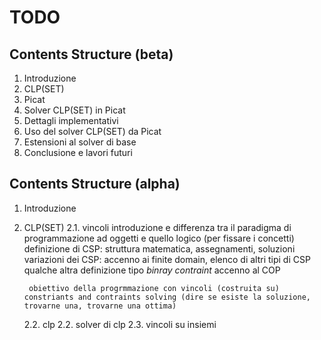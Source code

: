 # TODO

## Contents Structure (beta)

1. Introduzione
2. CLP(SET)
3. Picat
4. Solver CLP(SET) in Picat
5. Dettagli implementativi
6. Uso del solver CLP(SET) da Picat
7. Estensioni al solver di base
8. Conclusione e lavori futuri

## Contents Structure (alpha)

1. Introduzione
2. CLP(SET)
    2.1. vincoli 
        introduzione e differenza tra il paradigma di programmazione ad oggetti e quello logico (per fissare i concetti)
        definizione di CSP: struttura matematica, assegnamenti, soluzioni
        variazioni dei CSP: accenno ai finite domain, elenco di altri tipi di CSP
        qualche altra definizione tipo *binray contraint*
        accenno al COP
        
        obiettivo della progrmmazione con vincoli (costruita su) constriants and contraints solving (dire se esiste la soluzione, trovarne una, trovarne una ottima)
        
    2.2. clp
    2.2. solver di clp
    2.3. vincoli su insiemi
